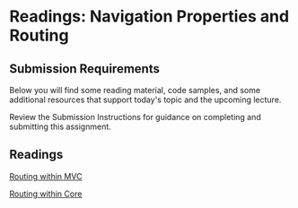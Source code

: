 # Readings: Navigation Properties and Routing

## Submission Requirements

Below you will find some reading material, code samples, and some additional resources that support today's topic and the upcoming lecture.

Review the Submission Instructions for guidance on completing and submitting this assignment.

## Readings

[Routing within MVC](https://docs.microsoft.com/en-us/aspnet/mvc/overview/older-versions-1/controllers-and-routing/asp-net-mvc-routing-overview-cs)

<!-- Mix it up! Create the questions with pointed answers, fill in the blank, or opinion/open ended -->

[Routing within Core](https://docs.microsoft.com/en-us/aspnet/core/fundamentals/routing?view=aspnetcore-3.1)

<!-- Mix it up! Create the questions with pointed answers, fill in the blank, or opinion/open ended -->
